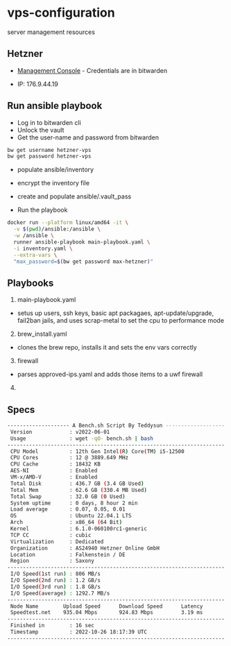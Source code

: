 # vps-configuration
server management resources


## Hetzner

- [Management Console](https://robot.hetzner.com/server) - Credentials are in bitwarden

- IP: 176.9.44.19


## Run ansible playbook

- Log in to bitwarden cli
- Unlock the vault
- Get the user-name and password from bitwarden

```bash
bw get username hetzner-vps
bw get password hetzner-vps
```

- populate ansible/inventory 

- encrypt the inventory file

- create and populate ansible/.vault_pass

- Run the playbook 

```bash
docker run --platform linux/amd64 -it \
  -v $(pwd)/ansible:/ansible \
  -w /ansible \
  runner ansible-playbook main-playbook.yaml \
  -i inventory.yaml \
  --extra-vars \
  "max_password=$(bw get password max-hetzner)"

```

## Playbooks

1. main-playbook.yaml
  - setus up users, ssh keys, basic apt packagaes, apt-update/upgrade, fail2ban jails, and uses scrap-metal to set the cpu to performance mode
  
2. brew_install.yaml
  - clones the brew repo, installs it and sets the env vars correctly
  
3. firewall
  - parses approved-ips.yaml and adds those items to a uwf firewall

4. 
## Specs

```bash
-------------------- A Bench.sh Script By Teddysun -------------------
 Version            : v2022-06-01
 Usage              : wget -qO- bench.sh | bash
----------------------------------------------------------------------
 CPU Model          : 12th Gen Intel(R) Core(TM) i5-12500
 CPU Cores          : 12 @ 3889.649 MHz
 CPU Cache          : 18432 KB
 AES-NI             : Enabled
 VM-x/AMD-V         : Enabled
 Total Disk         : 436.7 GB (3.4 GB Used)
 Total Mem          : 62.6 GB (330.4 MB Used)
 Total Swap         : 32.0 GB (0 Used)
 System uptime      : 0 days, 8 hour 2 min
 Load average       : 0.07, 0.05, 0.01
 OS                 : Ubuntu 22.04.1 LTS
 Arch               : x86_64 (64 Bit)
 Kernel             : 6.1.0-060100rc1-generic
 TCP CC             : cubic
 Virtualization     : Dedicated
 Organization       : AS24940 Hetzner Online GmbH
 Location           : Falkenstein / DE
 Region             : Saxony
----------------------------------------------------------------------
 I/O Speed(1st run) : 806 MB/s
 I/O Speed(2nd run) : 1.2 GB/s
 I/O Speed(3rd run) : 1.8 GB/s
 I/O Speed(average) : 1292.7 MB/s
----------------------------------------------------------------------
 Node Name        Upload Speed      Download Speed      Latency     
 Speedtest.net    935.04 Mbps       924.83 Mbps         3.19 ms     
----------------------------------------------------------------------
 Finished in        : 16 sec
 Timestamp          : 2022-10-26 18:17:39 UTC
----------------------------------------------------------------------
```

